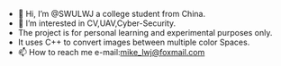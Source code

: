 - 👋 Hi, I’m @SWULWJ a college student from China.
- 👀 I’m interested in CV,UAV,Cyber-Security.
- The project is for personal learning and experimental purposes only.
- It uses C++ to convert images between multiple color Spaces.
- 📫 How to reach me e-mail:mike_lwj@foxmail.com

<!---
SWULWJ/SWULWJ is a ✨ special ✨ repository because its `README.md` (this file) appears on your GitHub profile.
You can click the Preview link to take a look at your changes.
--->

